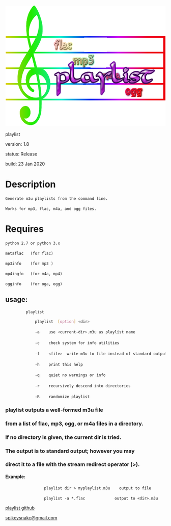 ![playlist](https://github.com/spikeysnack/playlist/blob/master/doc/playlist.png)

playlist 

version: 1.8 

status: Release 

build: 23 Jan 2020


Description
===========

	Generate m3u playlists from the command line.

	Works for mp3, flac, m4a, and ogg files.

Requires
========
	python 2.7 or python 3.x
	
	metaflac   (for flac)

	mp3info    (for mp3 )

	mp4ingfo   (for m4a, mp4)

	ogginfo    (for oga, ogg)


##      usage:

             playlist

```bash
             playlist  [option] <dir>

             -a    use <current-dir>.m3u as playlist name

             -c    check system for info utilities

             -f    <file>  write m3u to file instead of standard output

             -h    print this help

             -q    quiet no warnings or info

             -r    recursively descend into directories

             -R    randomize playlist

```

###            playlist outputs a well-formed m3u file
###            from a list of flac, mp3, ogg, or m4a files in a directory.
###            If no directory is given, the current dir is tried.
###            The output is to standard output; however you may
###            direct it to a file with the stream redirect operator (>).

####            Example:

                     playlist dir > myplaylist.m3u    output to file
               
                     playlist -a *.flac             output to <dir>.m3u
	           
                          
	                    

[playlist github](https://github.com/spikeysnack/playlist)


[spikeysnakc@gmail.com](spikeysnack@gmail.com)
